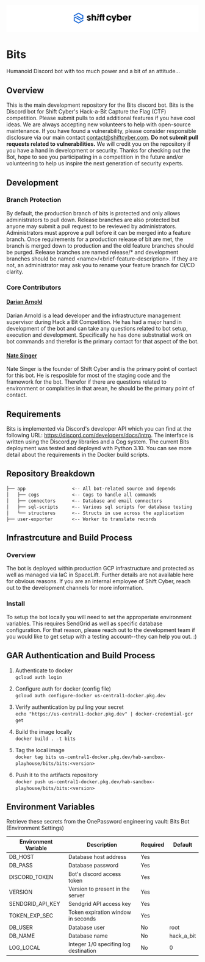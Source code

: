 ![SCYCA Logo](.rsrc/git-banner.png)
# Bits
Humanoid Discord bot with too much power and a bit of an attitude...

## Overview
This is the main development repository for the Bits discord bot. Bits is the Discord bot for Shift Cyber's Hack-a-Bit Capture the Flag (CTF) competition. Please submit pulls to add additional features if you have cool ideas. We are always accepting new volunteers to help with open-source maintenance. If you have found a vulnerability, please consider responsible disclosure via our main contact contact@shiftcyber.com. **Do not submit pull requests related to vulnerabilities.** We will credit you on the repository if you have a hand in development or security. Thanks for checking out the Bot, hope to see you participating in a competition in the future and/or volunteering to help us inspire the next generation of security experts.


## Development
### Branch Protection
By default, the production branch of bits is protected and only allows administrators to pull down. Release branches are also protected but anyone may submit a pull request to be reviewed by administrators. Administrators must approve a pull before it can be merged into a feature branch. Once requirements for a production release of bit are met, the branch is merged down to production and the old feature branches should be purged. Release branches are named release/\* and development branches should be named \<name\>/\<brief-feature-description\>. If they are not, an administrator may ask you to rename your feature branch for CI/CD clarity.

### Core Contributors
#### [Darian Arnold](discord://discordapp.com/users/277500700496363521)
Darian Arnold is a lead developer and the infrastructure management supervisor during Hack a Bit Competition. He has had a major hand in development of the bot and can take any questions related to bot setup, execution and development. Specifically he has done substnatial work on bot commands and therefor is the primary contact for that aspect of the bot.

#### [Nate Singer](discord://discordapp.com/users/523958300396748810)
Nate Singer is the founder of Shift Cyber and is the primary point of contact for this bot. He is resposible for most of the staging code and the framework for the bot. Therefor if there are questions related to environment or complxities in that arean, he should be the primary point of contact.


## Requirements
Bits is implemented via Discord's developer API which you can find at the following URL: https://discord.com/developers/docs/intro. The interface is written using the Discord.py libraries and a Cog system. The current Bits deployment was tested and deployed with Python 3.10. You can see more detail about the requirements in the Docker build scripts.


## Repository Breakdown
```
├── app                 <-- All bot-related source and depends
│   ├── cogs            <-- Cogs to handle all commands
│   ├── connectors      <-- Database and email connectors
│   ├── sql-scripts     <-- Various sql scripts for database testing
│   └── structures      <-- Structs in use across the application
├── user-exporter       <-- Worker to translate records
```


## Infrastrcuture and Build Process
### Overview
The bot is deployed within production GCP infrastructure and protected as well as managed via IaC in SpaceLift. Further details are not available here for obvious reasons. If you are an internal employee of Shift Cyber, reach out to the development channels for more information.

### Install
To setup the bot locally you will need to set the approperiate environment variables. This requires SendGrid as well as specific database configuration. For that reason, please reach out to the development team if you would like to get setup with a testing account--they can help you out. :)


## GAR Authentication and Build Process
1. Authenticate to docker<br>
```gcloud auth login```

2. Configure auth for docker (config file)<br>
```gcloud auth configure-docker us-central1-docker.pkg.dev```

3. Verify authentication by pulling your secret<br>
```echo "https://us-central1-docker.pkg.dev" | docker-credential-gcr get```

4. Build the image locally<br>
```docker build . -t bits```

5. Tag the local image<br>
```docker tag bits us-central1-docker.pkg.dev/hab-sandbox-playhouse/bits/bits:<version>```

6. Push it to the artifacts repository<br>
```docker push us-central1-docker.pkg.dev/hab-sandbox-playhouse/bits/bits:<version>```


## Environment Variables
Retrieve these secrets from the OnePassword engineering vault: Bits Bot (Environment Settings)

| Environment Variable | Description                           | Required | Default    |
| -------------------- | ------------------------------------- | -------- | ---------- |
| DB_HOST              | Database host address                 | Yes      |            |
| DB_PASS              | Database password                     | Yes      |            |
| DISCORD_TOKEN        | Bot's discord access token            | Yes      |            |
| VERSION              | Version to present in the server      | Yes      |            |
| SENDGRID_API_KEY     | Sendgrid API access key               | Yes      |            |
| TOKEN_EXP_SEC        | Token expiration window in seconds    | Yes      |            |
| DB_USER              | Database user                         | No       | root       |
| DB_NAME              | Database name                         | No       | hack_a_bit |
| LOG_LOCAL            | Integer 1/0 specifing log destination | No       | 0          |
